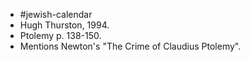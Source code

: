   * #jewish-calendar
  * Hugh Thurston, 1994.
  * Ptolemy p. 138-150.
  * Mentions Newton's "The Crime of Claudius Ptolemy".